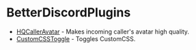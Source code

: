 # BetterDiscordPlugins

 - [HQCallerAvatar](HQCallerAvatar) - Makes incoming caller's avatar high quality.
 - [CustomCSSToggle](CustomCSSToggle) - Toggles CustomCSS.